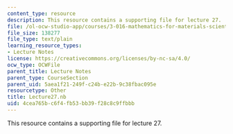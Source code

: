 ```yaml
---
content_type: resource
description: This resource contains a supporting file for lecture 27.
file: /ol-ocw-studio-app/courses/3-016-mathematics-for-materials-scientists-and-engineers-fall-2005/4cea765bc6f4fb53bb39f28c8c9ffbbb_Lecture27.nb
file_size: 138277
file_type: text/plain
learning_resource_types:
- Lecture Notes
license: https://creativecommons.org/licenses/by-nc-sa/4.0/
ocw_type: OCWFile
parent_title: Lecture Notes
parent_type: CourseSection
parent_uid: 5aea1f21-249f-c24b-e22b-9c38fbac095e
resourcetype: Other
title: Lecture27.nb
uid: 4cea765b-c6f4-fb53-bb39-f28c8c9ffbbb
---
```

This resource contains a supporting file for lecture 27.